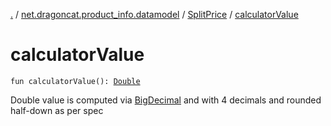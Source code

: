 [.](../../index.md) / [net.dragoncat.product_info.datamodel](../index.md) / [SplitPrice](index.md) / [calculatorValue](./calculator-value.md)

# calculatorValue

`fun calculatorValue(): `[`Double`](https://kotlinlang.org/api/latest/jvm/stdlib/kotlin/-double/index.html)

Double value is computed via [BigDecimal](https://docs.oracle.com/javase/6/docs/api/java/math/BigDecimal.html) and with 4 decimals and rounded half-down as per spec

